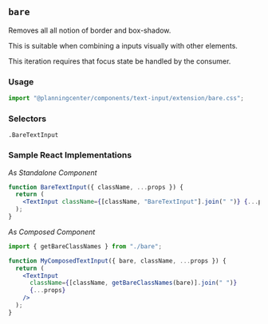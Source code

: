## `bare`

Removes all all notion of border and box-shadow.

This is suitable when combining a inputs visually with other elements.

This iteration requires that focus state be handled by the consumer.

### Usage

```js
import "@planningcenter/components/text-input/extension/bare.css";
```

### Selectors

`.BareTextInput`

### Sample React Implementations

_As Standalone Component_

```jsx
function BareTextInput({ className, ...props }) {
  return (
    <TextInput className={[className, "BareTextInput"].join(" ")} {...props} />
  );
}
```

_As Composed Component_

```jsx
import { getBareClassNames } from "./bare";

function MyComposedTextInput({ bare, className, ...props }) {
  return (
    <TextInput
      className={[className, getBareClassNames(bare)].join(" ")}
      {...props}
    />
  );
}
```
